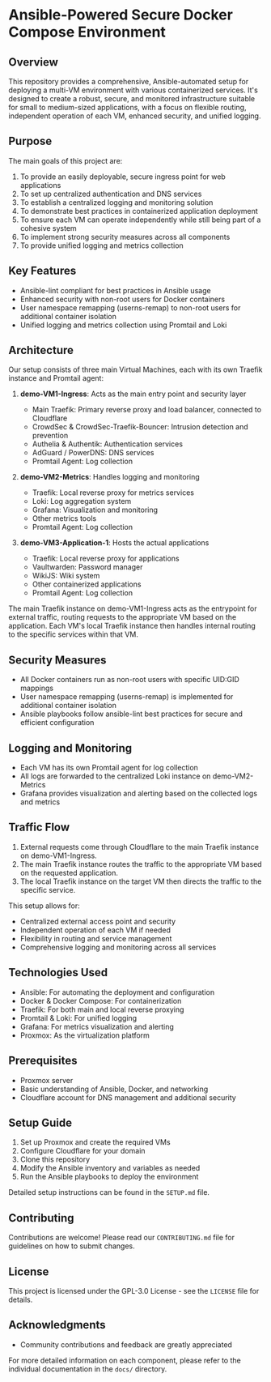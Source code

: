 # Ansible-Powered Secure Docker Compose Environment

## Overview
This repository provides a comprehensive, Ansible-automated setup for deploying a multi-VM environment with various containerized services. It's designed to create a robust, secure, and monitored infrastructure suitable for small to medium-sized applications, with a focus on flexible routing, independent operation of each VM, enhanced security, and unified logging.

## Purpose
The main goals of this project are:
1. To provide an easily deployable, secure ingress point for web applications
2. To set up centralized authentication and DNS services
3. To establish a centralized logging and monitoring solution
4. To demonstrate best practices in containerized application deployment
5. To ensure each VM can operate independently while still being part of a cohesive system
6. To implement strong security measures across all components
7. To provide unified logging and metrics collection

## Key Features
- Ansible-lint compliant for best practices in Ansible usage
- Enhanced security with non-root users for Docker containers
- User namespace remapping (userns-remap) to non-root users for additional container isolation
- Unified logging and metrics collection using Promtail and Loki

## Architecture

Our setup consists of three main Virtual Machines, each with its own Traefik instance and Promtail agent:

1. **demo-VM1-Ingress**: Acts as the main entry point and security layer
   - Main Traefik: Primary reverse proxy and load balancer, connected to Cloudflare
   - CrowdSec & CrowdSec-Traefik-Bouncer: Intrusion detection and prevention
   - Authelia & Authentik: Authentication services
   - AdGuard / PowerDNS: DNS services
   - Promtail Agent: Log collection

2. **demo-VM2-Metrics**: Handles logging and monitoring
   - Traefik: Local reverse proxy for metrics services
   - Loki: Log aggregation system
   - Grafana: Visualization and monitoring
   - Other metrics tools
   - Promtail Agent: Log collection

3. **demo-VM3-Application-1**: Hosts the actual applications
   - Traefik: Local reverse proxy for applications
   - Vaultwarden: Password manager
   - WikiJS: Wiki system
   - Other containerized applications
   - Promtail Agent: Log collection

The main Traefik instance on demo-VM1-Ingress acts as the entrypoint for external traffic, routing requests to the appropriate VM based on the application. Each VM's local Traefik instance then handles internal routing to the specific services within that VM.

## Security Measures
- All Docker containers run as non-root users with specific UID:GID mappings
- User namespace remapping (userns-remap) is implemented for additional container isolation
- Ansible playbooks follow ansible-lint best practices for secure and efficient configuration

## Logging and Monitoring
- Each VM has its own Promtail agent for log collection
- All logs are forwarded to the centralized Loki instance on demo-VM2-Metrics
- Grafana provides visualization and alerting based on the collected logs and metrics

## Traffic Flow
1. External requests come through Cloudflare to the main Traefik instance on demo-VM1-Ingress.
2. The main Traefik instance routes the traffic to the appropriate VM based on the requested application.
3. The local Traefik instance on the target VM then directs the traffic to the specific service.

This setup allows for:
- Centralized external access point and security
- Independent operation of each VM if needed
- Flexibility in routing and service management
- Comprehensive logging and monitoring across all services

## Technologies Used
- Ansible: For automating the deployment and configuration
- Docker & Docker Compose: For containerization
- Traefik: For both main and local reverse proxying
- Promtail & Loki: For unified logging
- Grafana: For metrics visualization and alerting
- Proxmox: As the virtualization platform

## Prerequisites
- Proxmox server
- Basic understanding of Ansible, Docker, and networking
- Cloudflare account for DNS management and additional security

## Setup Guide
1. Set up Proxmox and create the required VMs
2. Configure Cloudflare for your domain
3. Clone this repository
4. Modify the Ansible inventory and variables as needed
5. Run the Ansible playbooks to deploy the environment

Detailed setup instructions can be found in the `SETUP.md` file.

## Contributing
Contributions are welcome! Please read our `CONTRIBUTING.md` file for guidelines on how to submit changes.

## License
This project is licensed under the GPL-3.0 License - see the `LICENSE` file for details.

## Acknowledgments
- Community contributions and feedback are greatly appreciated

For more detailed information on each component, please refer to the individual documentation in the `docs/` directory.
